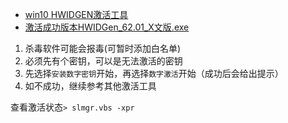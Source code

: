 * [win10 HWIDGEN激活工具](http://www.win7w.com/win10jihuo/13306.html)  
* [激活成功版本HWIDGen_62.01_X文版.exe](https://www.lanzous.com/b394531/)
1. 杀毒软件可能会报毒(可暂时添加白名单)
2. 必须先有个密钥，可以是无法激活的密钥
3. 先选择`安装数字密钥`开始，再选择`数字激活`开始（成功后会给出提示）
4. 如不成功，继续参考其他激活工具

查看激活状态`> slmgr.vbs -xpr`
